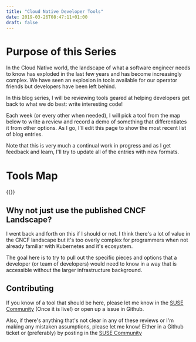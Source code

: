 ```yaml
---
title: "Cloud Native Developer Tools"
date: 2019-03-26T08:47:11+01:00
draft: false
---
```




# Purpose of this Series

In the Cloud Native world, the landscape of what a software engineer needs to know has exploded in the last few years and has become increasingly complex. We have seen an explosion in tools available for our operator friends but developers have been left behind.

In this blog series, I will be reviewing tools geared at helping developers get back to what we do best: write interesting code!

Each week (or every other when needed), I will pick a tool from the map below to write a review and record a demo of something that differentiates it from other options. As I go, I'll edit this page to show the most recent list of blog entries.


Note that this is very much a continual work in progress and as I get feedback and learn, I'll try to update all of the entries with new formats. 

# Tools Map

{{<tools-map >}}

## Why not just use the published CNCF Landscape?

I went back and forth on this if I should or not. I think there's a lot of value in the CNCF landscape but it's too overly complex for programmers when not already familiar with Kubernetes and it's ecosystem. 

The goal here is to try to pull out the specific pieces and options that a developer (or team of developers) would need to know in a way that is accessible without the larger infrastructure background.

## Contributing

If you know of a tool that should be here, please let me know in the [SUSE Community](https://community.suse.com) (Once it is live!) or open up a issue in Github.

Also, if there's anything that's not clear in any of these reviews or I'm making any mistaken assumptions, please let me know! Either in a Github ticket or (preferably) by posting in the [SUSE Community](https://community.suse.com)



